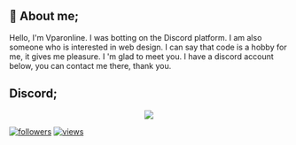 <!-- <p align="center">
  <a href="https://wwww.instagram.com/elchavo.py"> <img src="https://image.flaticon.com/icons/png/512/174/174855.png" width="100" weight="100px"></a>
</p> -->
## 💬 **About me;**

   Hello, I'm Vparonline. I was botting on the Discord platform. I am also someone who is interested in web design. I can say that code is a hobby for me, it gives me pleasure. I 'm glad to meet you. I have a discord account below, you can contact me there, thank you.
##   **Discord;**

 <p align="center">
  <a href="https://discord.com/users/838931132581281813"><img src="https://img.icons8.com/nolan/2x/discord-logo.png"></a>
</p>


<a href="https://github.com/Vparonline">
    <img alt="followers" title="Github'dan Takip Et" src="https://img.shields.io/github/followers/Vparonline?color=236ad3&labelColor=1155ba&style=for-the-badge&logo=github&label=follower"/></a>  <a href="https://github.com/Vparonline"><img alt="views" title="Github views" src="https://komarev.com/ghpvc/?username=Vparonline&label=Profile%20views&color=00ffaa&style=for-the-badge"/></a>
</p>
